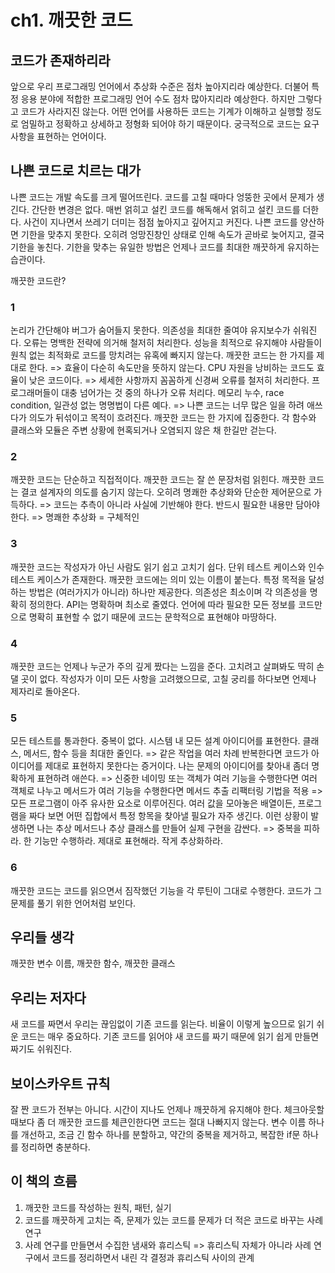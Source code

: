# ch1. 깨끗한 코드

## 코드가 존재하리라
앞으로 우리 프로그래밍 언어에서 추상화 수준은 점차 높아지리라 예상한다. 
더불어 특정 응용 분야에 적합한 프로그래밍 언어 수도 점차 많아지리라 예상한다.
하지만 그렇다고 코드가 사라지진 않는다. 
어떤 언어를 사용하든 코드는 기계가 이해하고 실행할 정도로 엄밀하고 정확하고 상세하고 정형화 되어야 하기 때문이다.
궁극적으로 코드는 요구사항을 표현하는 언어이다. 

## 나쁜 코드로 치르는 대가 
나쁜 코드는 개발 속도를 크게 떨어뜨린다. 코드를 고칠 때마다 엉뚱한 곳에서 문제가 생긴다. 
간단한 변경은 없다. 매번 얽히고 설킨 코드를 해독해서 얽히고 설킨 코드를 더한다. 
사건이 지나면서 쓰레기 더미는 점점 높아지고 깊어지고 커진다. 
나쁜 코드를 양산하면 기한을 맞추지 못한다. 오히려 엉망진창인 상태로 인해 속도가 곧바로 늦어지고, 결국 기한을 놓친다. 
기한을 맞추는 유일한 방법은 언제나 코드를 최대한 깨끗하게 유지하는 습관이다.

깨끗한 코드란?
### 1
논리가 간단해야 버그가 숨어들지 못한다.
의존성을 최대한 줄여야 유지보수가 쉬워진다.
오류는 명백한 전략에 의거해 철저히 처리한다.
성능을 최적으로 유지해야 사람들이 원칙 없는 최적화로 코드를 망치려는 유혹에 빠지지 않는다. 
깨끗한 코드는 한 가지를 제대로 한다.
=> 효율이 다순히 속도만을 뜻하지 않는다. CPU 자원을 낭비하는 코드도 효율이 낮은 코드이다.
=> 세세한 사항까지 꼼꼼하게 신경써 오류를 철저히 처리한다. 프로그래머들이 대충 넘어가는 것 중의 하나가 오류 처리다. 메모리 누수, race condition, 일관성 없는 명명법이 다른 예다. 
=> 나쁜 코드는 너무 많은 일을 하려 애쓰다가 의도가 뒤섞이고 목적이 흐려진다. 깨끗한 코드는 한 가지에 집중한다. 각 함수와 클래스와 모듈은 주변 상황에 현혹되거나 오염되지 않은 채 한길만 걷는다.

### 2 
깨끗한 코드는 단순하고 직접적이다.
깨끗한 코드는 잘 쓴 문장처럼 읽힌다.
깨끗한 코드는 결코 설계자의 의도를 숨기지 않는다.
오히려 명쾌한 추상화와 단순한 제어문으로 가득하다. 
=> 코드는 추측이 아니라 사실에 기반해야 한다. 반드시 필요한 내용만 담아야 한다.
=> 명쾌한 추상화 = 구체적인

### 3
깨끗한 코드는 작성자가 아닌 사람도 읽기 쉽고 고치기 쉽다.
단위 테스트 케이스와 인수 테스트 케이스가 존재한다.
깨끗한 코드에는 의미 있는 이름이 붙는다.
특정 목적을 달성하는 방법은 (여러가지가 아니라) 하나만 제공한다.
의존성은 최소이며 각 의존성을 명확히 정의한다.
API는 명확하며 최소로 줄였다.
언어에 따라 필요한 모든 정보를 코드만으로 명확히 표현할 수 없기 때문에 코드는 문학적으로 표현해야 마땅하다.

### 4
깨끗한 코드는 언제나 누군가 주의 깊게 짰다는 느낌을 준다.
고치려고 살펴봐도 딱히 손댈 곳이 없다.
작성자가 이미 모든 사항을 고려했으므로, 고칠 궁리를 하다보면 언제나 제자리로 돌아온다.

### 5
모든 테스트를 통과한다.
중복이 없다.
시스템 내 모든 설계 아이디어를 표현한다.
클래스, 메서드, 함수 등을 최대한 줄인다. 
=> 같은 작업을 여러 차례 반복한다면 코드가 아이디어를 제대로 표현하지 못한다는 증거이다. 나는 문제의 아이디어를 찾아내 좀더 명확하게 표현하려 애쓴다.
=> 신중한 네이밍 또는 객체가 여러 기능을 수행한다면 여러 객체로 나누고 메서드가 여러 기능을 수행한다면 메서드 추출 리팩터링 기법을 적용
=> 모든 프로그램이 아주 유사한 요소로 이루어진다. 여러 값을 모아놓은 배열이든, 프로그램을 짜다 보면 어떤 집합에서 특정 항목을 찾아낼 필요가 자주 생긴다. 이런 상황이 발생하면 나는 추상 메서드나 추상 클래스를 만들어 실제 구현을 감싼다. 
=> 중복을 피하라. 한 기능만 수행하라. 제대로 표현해라. 작게 추상화하라.

### 6
깨끗한 코드는 코드를 읽으면서 짐작했던 기능을 각 루틴이 그대로 수행한다.
코드가 그 문제를 풀기 위한 언어처럼 보인다.

## 우리들 생각
깨끗한 변수 이름, 깨끗한 함수, 깨끗한 클래스

## 우리는 저자다
새 코드를 짜면서 우리는 끊임없이 기존 코드를 읽는다. 비율이 이렇게 높으므로 읽기 쉬운 코드는 매우 중요하다. 
기존 코드를 읽어야 새 코드를 짜기 때문에 읽기 쉽게 만들면 짜기도 쉬워진다.

## 보이스카우트 규칙
잘 짠 코드가 전부는 아니다. 시간이 지나도 언제나 깨끗하게 유지해야 한다.
체크아웃할 때보다 좀 더 깨끗한 코드를 체큰인한다면 코드는 절대 나빠지지 않는다.
변수 이름 하나를 개선하고, 조금 긴 함수 하나를 분할하고, 약간의 중복을 제거하고, 복잡한 if문 하나를 정리하면 충분하다. 

## 이 책의 흐름
1. 깨끗한 코드를 작성하는 원칙, 패턴, 실기 
2. 코드를 깨끗하게 고치는 즉, 문제가 있는 코드를 문제가 더 적은 코드로 바꾸는 사례 연구
3. 사례 연구를 만들면서 수집한 냄새와 휴리스틱 => 휴리스틱 자체가 아니라 사례 연구에서 코드를 정리하면서 내린 각 결정과 휴리스틱 사이의 관계

